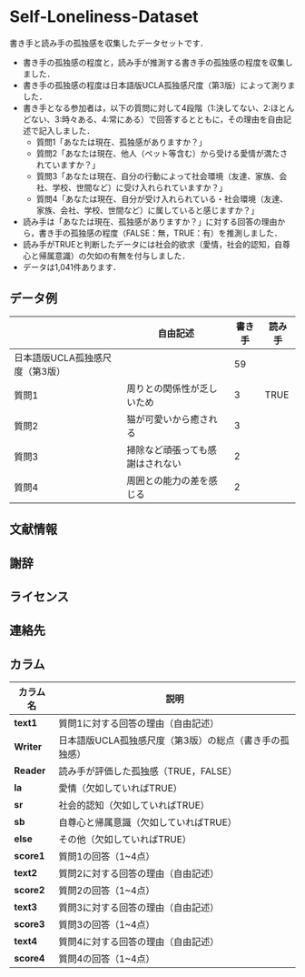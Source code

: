 # Self-Loneliness-Dataset

書き手と読み手の孤独感を収集したデータセットです．  
* 書き手の孤独感の程度と，読み手が推測する書き手の孤独感の程度を収集しました．
* 書き手の孤独感の程度は日本語版UCLA孤独感尺度（第3版）によって測りました．
* 書き手となる参加者は，以下の質問に対して4段階（1:決してない、2:ほとんどない、3:時々ある、4:常にある）で回答するとともに，その理由を自由記述で記入しました．
    * 質問1「あなたは現在、孤独感がありますか？」
    * 質問2「あなたは現在、他人（ペット等含む）から受ける愛情が満たされていますか？」
    * 質問3「あなたは現在、自分の行動によって社会環境（友達、家族、会社、学校、世間など）に受け入れられていますか？」
    * 質問4「あなたは現在、自分が受け入れられている・社会環境（友達、家族、会社、学校、世間など）に属していると感じますか？」
* 読み手は「あなたは現在、孤独感がありますか？」に対する回答の理由から，書き手の孤独感の程度（FALSE：無，TRUE：有）を推測しました．
* 読み手がTRUEと判断したデータには社会的欲求（愛情，社会的認知，自尊心と帰属意識）の欠如の有無を付与しました．
* データは1,041件あります．

## データ例

|  | 自由記述　| 書き手 | 読み手 |
|---------|-----------------------------|------|--------|
| 日本語版UCLA孤独感尺度（第3版） |  | 59   |        |
| 質問1   | 周りとの関係性が乏しいため  | 3    | TRUE  |
| 質問2   | 猫が可愛いから癒される     | 3    |        |
| 質問3   | 掃除など頑張っても感謝はされない | 2 |        |
| 質問4   | 周囲との能力の差を感じる | 2    |        |


## 文献情報

## 謝辞

## ライセンス

## 連絡先

## カラム

| カラム名        | 説明 |
|---------------|------------------------------------------------------------------------------------------------------------------------------------|
| **text1**  | 質問1に対する回答の理由（自由記述） |
| **Writer** | 日本語版UCLA孤独感尺度（第3版）の総点（書き手の孤独感） |
| **Reader** | 読み手が評価した孤独感（TRUE，FALSE） |
| **la**        | 愛情（欠如していればTRUE） |
| **sr**        | 社会的認知（欠如していればTRUE） |
| **sb**        | 自尊心と帰属意識（欠如していればTRUE） |
| **else**      | その他（欠如していればTRUE） |
| **score1** | 質問1の回答（1~4点） |
| **text2**   | 質問2に対する回答の理由（自由記述） |
| **score2**  | 質問2の回答（1~4点）|
| **text3**   | 質問3に対する回答の理由（自由記述） |
| **score3**  | 質問3の回答（1~4点） |
| **text4**   | 質問4に対する回答の理由（自由記述） |
| **score4**  | 質問4の回答（1~4点）|
